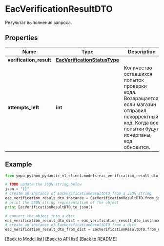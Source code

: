 # EacVerificationResultDTO

Результат выполнения запроса.

## Properties
Name | Type | Description | Notes
------------ | ------------- | ------------- | -------------
**verification_result** | [**EacVerificationStatusType**](EacVerificationStatusType.md) |  | [optional] 
**attempts_left** | **int** | Количество оставшихся попыток проверки кода.  Возвращается, если магазин отправил некорректный код.  Когда все попытки будут исчерпаны, код обновится.  | [optional] 

## Example

```python
from ympa_python_pydantic_v1_client.models.eac_verification_result_dto import EacVerificationResultDTO

# TODO update the JSON string below
json = "{}"
# create an instance of EacVerificationResultDTO from a JSON string
eac_verification_result_dto_instance = EacVerificationResultDTO.from_json(json)
# print the JSON string representation of the object
print EacVerificationResultDTO.to_json()

# convert the object into a dict
eac_verification_result_dto_dict = eac_verification_result_dto_instance.to_dict()
# create an instance of EacVerificationResultDTO from a dict
eac_verification_result_dto_from_dict = EacVerificationResultDTO.from_dict(eac_verification_result_dto_dict)
```
[[Back to Model list]](../README.md#documentation-for-models) [[Back to API list]](../README.md#documentation-for-api-endpoints) [[Back to README]](../README.md)


